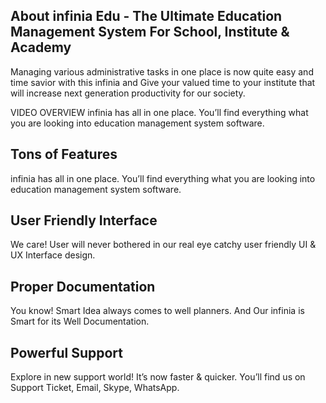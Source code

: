 ## About infinia Edu - The Ultimate Education Management System For School, Institute & Academy 

Managing various administrative tasks in one place is now quite easy and time savior with this infinia and Give your valued time to your institute that will increase next generation productivity for our society.

VIDEO OVERVIEW 
infinia has all in one place. You’ll find everything what you are looking into education management system software.


## Tons of Features
infinia has all in one place. You’ll find everything what you are looking into education management system software.

## User Friendly Interface
We care! User will never bothered in our real eye catchy user friendly UI & UX Interface design. 

## Proper Documentation
You know! Smart Idea always comes to well planners. And Our infinia is Smart for its Well Documentation. 


## Powerful Support
Explore in new support world! It’s now faster & quicker. You’ll find us on Support Ticket, Email, Skype, WhatsApp.


 